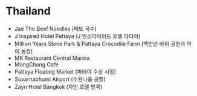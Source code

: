 # Thailand
* Jae Tho Beef Noodles (쩨또 국수)
* J Inspired Hotel Pattaya (J 인스파이어드 호텔 파타야)
* Million Years Stone Park & Pattaya Crocodile Farm (백만년 바위 공원과 악어 농장)
* MK Restaurant Central Marina
* MongChang Cafe
* Pattaya Floating Market (파타야 수상 시장)
* Suvarnabhumi Airport (수완나품 공항)
* Zayn Hotel Bangkok (자인 호텔 방콕)
